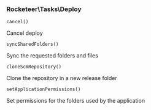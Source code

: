 ### Rocketeer\Tasks\Deploy

	cancel()

Cancel deploy

	syncSharedFolders()

Sync the requested folders and files

	cloneScmRepository()

Clone the repository in a new release folder

	setApplicationPermissions()

Set permissions for the folders used by the application
